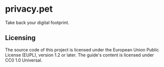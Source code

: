 # privacy.pet

Take back your digital footprint.

## Licensing

The source code of this project is licensed under the European Union Public License (EUPL), version 1.2 or later. The guide's content is licensed under CC0 1.0 Universal.